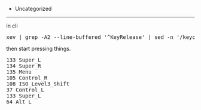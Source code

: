   - Uncategorized
---
in cli

<pre>xev | grep -A2 --line-buffered '^KeyRelease' | sed -n '/keycode /s/^.*keycode \([0-9]*\).* (.*, \(.*\)).*$/\1 \2/p'
</pre>

then start pressing things.

<pre>133 Super_L
134 Super_R
135 Menu
105 Control_R
108 ISO_Level3_Shift
37 Control_L
133 Super_L
64 Alt_L
</pre>